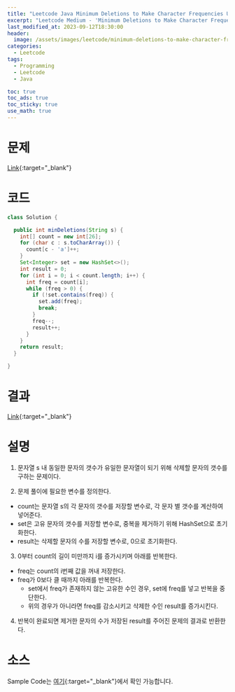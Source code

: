 ```yaml
---
title: "Leetcode Java Minimum Deletions to Make Character Frequencies Unique"
excerpt: "Leetcode Medium - 'Minimum Deletions to Make Character Frequencies Unique' 문제 Java 풀이"
last_modified_at: 2023-09-12T18:30:00
header:
  image: /assets/images/leetcode/minimum-deletions-to-make-character-frequencies-unique.png
categories:
  - Leetcode
tags:
  - Programming
  - Leetcode
  - Java

toc: true
toc_ads: true
toc_sticky: true
use_math: true
---
```

# 문제
[Link](https://leetcode.com/problems/minimum-deletions-to-make-character-frequencies-unique){:target="_blank"}

# 코드
```java
class Solution {

  public int minDeletions(String s) {
    int[] count = new int[26];
    for (char c : s.toCharArray()) {
      count[c - 'a']++;
    }
    Set<Integer> set = new HashSet<>();
    int result = 0;
    for (int i = 0; i < count.length; i++) {
      int freq = count[i];
      while (freq > 0) {
        if (!set.contains(freq)) {
          set.add(freq);
          break;
        }
        freq--;
        result++;
      }
    }
    return result;
  }

}
```

# 결과
[Link](https://leetcode.com/problems/minimum-deletions-to-make-character-frequencies-unique/submissions/1047334213/){:target="_blank"}

# 설명
1. 문자열 s 내 동일한 문자의 갯수가 유일한 문자열이 되기 위해 삭제할 문자의 갯수를 구하는 문제이다.

2. 문제 풀이에 필요한 변수를 정의한다.
- count는 문자열 s의 각 문자의 갯수를 저장할 변수로, 각 문자 별 갯수를 계산하여 넣어준다.
- set은 고유 문자의 갯수를 저장할 변수로, 중복을 제거하기 위해 HashSet으로 초기화한다.
- result는 삭제할 문자의 수를 저장할 변수로, 0으로 초기화한다.

3. 0부터 count의 길이 미만까지 i를 증가시키며 아래를 반복한다.
- freq는 count의 i번째 값을 꺼내 저장한다.
- freq가 0보다 클 때까지 아래를 반복한다.
  - set에서 freq가 존재하지 않는 고유한 수인 경우, set에 freq를 넣고 반복을 중단한다.
  - 위의 경우가 아니라면 freq를 감소시키고 삭제한 수인 result를 증가시킨다.

4. 반복이 완료되면 제거한 문자의 수가 저장된 result를 주어진 문제의 결과로 반환한다.

# 소스
Sample Code는 [여기](https://github.com/GracefulSoul/leetcode/blob/master/src/main/java/gracefulsoul/problems/MinimumDeletionsToMakeCharacterFrequenciesUnique.java){:target="_blank"}에서 확인 가능합니다.